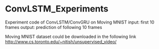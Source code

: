 # ConvLSTM_Experiments
Experiment code of ConvLSTM/ConvGRU on Moving MNIST
input: first 10 frames
output: prediction of following 10 frames

Moving MNIST dataset could be downloaded in the following link
http://www.cs.toronto.edu/~nitish/unsupervised_video/
